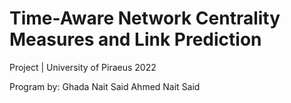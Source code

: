 # Time-Aware Network Centrality Measures and Link Prediction
Project | University of Piraeus 2022

Program by:
Ghada Nait Said
Ahmed Nait Said
